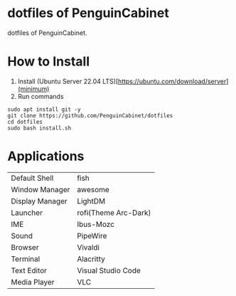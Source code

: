 # dotfiles of PenguinCabinet
dotfiles of PenguinCabinet.

# How to Install

1. Install (Ubuntu Server 22.04 LTS)[https://ubuntu.com/download/server](minimum)
2. Run commands
```
sudo apt install git -y
git clone https://github.com/PenguinCabinet/dotfiles
cd dotfiles 
sudo bash install.sh
```

# Applications
|||
|---|---|
|Default Shell|fish|
|Window Manager|awesome|
|Display Manager|LightDM|
|Launcher|rofi(Theme Arc-Dark)|
|IME|Ibus-Mozc|
|Sound|PipeWire|
|Browser|Vivaldi|
|Terminal|Alacritty|
|Text Editor|Visual Studio Code|
|Media Player|VLC|
